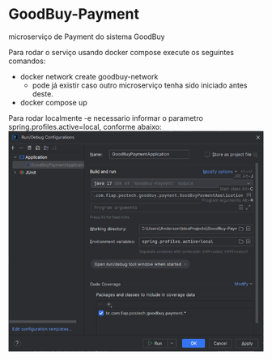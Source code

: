 # GoodBuy-Payment
microserviço de Payment do sistema GoodBuy

Para rodar o serviço usando docker compose execute os seguintes comandos:
- docker network create goodbuy-network
    - pode já existir caso outro microserviço tenha sido iniciado antes deste.
- docker compose up

Para rodar localmente -e necessario informar o parametro spring.profiles.active=local, conforme abaixo:
![img.png](img.png)